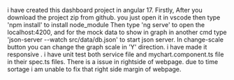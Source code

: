 i have created this dashboard project in angular 17.
Firstly, After you download the project zip from github. you just open it in vscode then type 'npm install' to install node_module
Then type 'ng serve' to open the localhost:4200, and for the mock data to show in graph in another cmd type 'json-server --watch src/data/db.json' to start json server.
In change-scale button you can change the graph scale in 'Y' direction.
i have made it responsive . i have unit test both service file and mychart.component.ts file in their spec.ts files.
There is a issue in rightside of webpage. due to time sortage i am unable to fix that right side margin of webpage.
